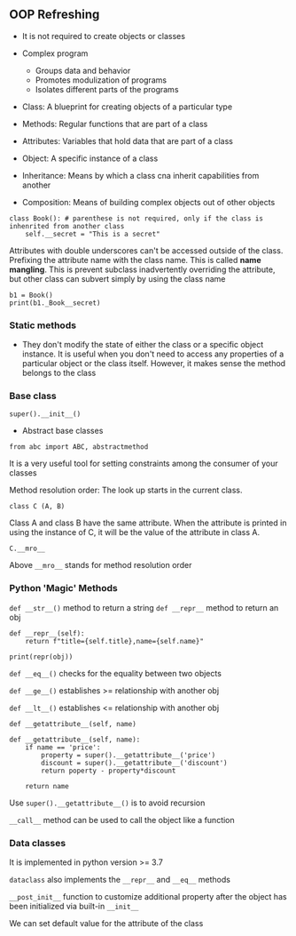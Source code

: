 ## OOP Refreshing
- It is not required to create objects or classes
- Complex program
    - Groups data and behavior
    - Promotes modulization of programs
    - Isolates different parts of the programs

- Class: A blueprint for creating objects of a particular type
- Methods: Regular functions that are part of a class
- Attributes: Variables that hold data that are part of a class
- Object: A specific instance of a class
- Inheritance: Means by which a class cna inherit capabilities from another
- Composition: Means of building complex objects out of other objects

```
class Book(): # parenthese is not required, only if the class is inhenrited from another class
    self.__secret = "This is a secret"
```
Attributes with double underscores can't be accessed outside of the class. Prefixing the attribute name with the class name. This is called **name mangling**. This is prevent subclass inadvertently overriding the attribute, but other class can subvert simply by using the class name
```
b1 = Book()
print(b1._Book__secret)
```
### Static methods

- They don't modify the state of either the class or a specific object instance. It is useful when you don't need to access any properties of a particular object or the class itself. However, it makes sense the method belongs to the class

### Base class
`super().__init__()`
- Abstract base classes

`from abc import ABC, abstractmethod`

It is a very useful tool for setting constraints among the consumer of your classes

Method resolution order: The look up starts in the current class. 
```
class C (A, B)
```
Class A and class B have the same attribute. When the attribute is printed in using the instance of C, it will be the value of the attribute in class A.
```
C.__mro__
```
Above `__mro__` stands for method resolution order

### Python 'Magic' Methods
`def __str__()` method to return a string
`def __repr__` method to return an obj 
```
def __repr__(self):
    return f"title={self.title},name={self.name}"

print(repr(obj))
```
`def __eq__()` checks for the equality between two objects

`def __ge__()` establishes >= relationship with another obj

`def __lt__()` establishes <= relationship with another obj

`def __getattribute__(self, name)`
```
def __getattribute__(self, name):
    if name == 'price':
        property = super().__getattribute__('price')
        discount = super().__getattribute__('discount')
        return poperty - property*discount

    return name
```
Use `super().__getattribute__()` is to avoid recursion

`__call__` method can be used to call the object like a function

### Data classes
It is implemented in python version >= 3.7

`dataclass` also implements the `__repr__` and `__eq__` methods

`__post_init__` function to customize additional property after the object has been initialized via built-in `__init__`

We can set default value for the attribute of the class

